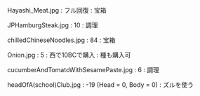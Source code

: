 Hayashi_Meat.jpg : フル回復
                 : 宝箱

JPHamburgSteak.jpg : 10
                   : 調理

chilledChineseNoodles.jpg : 84
                          : 宝箱

Onion.jpg : 5
          : 西で10BCで購入
          : 種も購入可
        
cucumberAndTomatoWithSesamePaste.jpg : 6 
                                     : 調理
                                     
headOfA(school)Club.jpg : -19 (Head = 0, Body = 0)
                        :  ズルを使う
